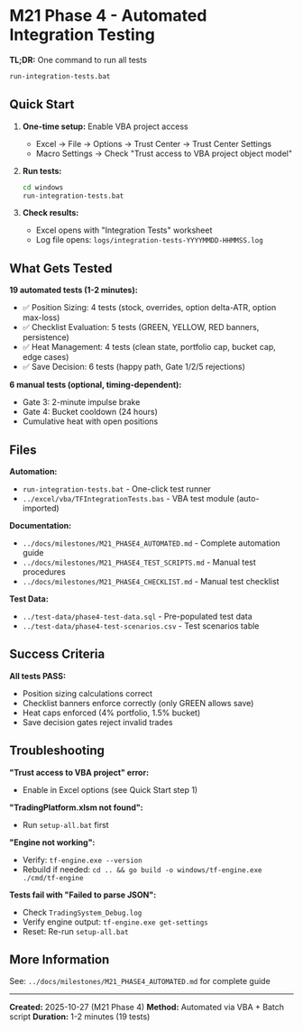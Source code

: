 # M21 Phase 4 - Automated Integration Testing

**TL;DR:** One command to run all tests

```cmd
run-integration-tests.bat
```

## Quick Start

1. **One-time setup:** Enable VBA project access
   - Excel → File → Options → Trust Center → Trust Center Settings
   - Macro Settings → Check "Trust access to VBA project object model"

2. **Run tests:**
   ```cmd
   cd windows
   run-integration-tests.bat
   ```

3. **Check results:**
   - Excel opens with "Integration Tests" worksheet
   - Log file opens: `logs/integration-tests-YYYYMMDD-HHMMSS.log`

## What Gets Tested

**19 automated tests (1-2 minutes):**
- ✅ Position Sizing: 4 tests (stock, overrides, option delta-ATR, option max-loss)
- ✅ Checklist Evaluation: 5 tests (GREEN, YELLOW, RED banners, persistence)
- ✅ Heat Management: 4 tests (clean state, portfolio cap, bucket cap, edge cases)
- ✅ Save Decision: 6 tests (happy path, Gate 1/2/5 rejections)

**6 manual tests (optional, timing-dependent):**
- Gate 3: 2-minute impulse brake
- Gate 4: Bucket cooldown (24 hours)
- Cumulative heat with open positions

## Files

**Automation:**
- `run-integration-tests.bat` - One-click test runner
- `../excel/vba/TFIntegrationTests.bas` - VBA test module (auto-imported)

**Documentation:**
- `../docs/milestones/M21_PHASE4_AUTOMATED.md` - Complete automation guide
- `../docs/milestones/M21_PHASE4_TEST_SCRIPTS.md` - Manual test procedures
- `../docs/milestones/M21_PHASE4_CHECKLIST.md` - Manual test checklist

**Test Data:**
- `../test-data/phase4-test-data.sql` - Pre-populated test data
- `../test-data/phase4-test-scenarios.csv` - Test scenarios table

## Success Criteria

**All tests PASS:**
- Position sizing calculations correct
- Checklist banners enforce correctly (only GREEN allows save)
- Heat caps enforced (4% portfolio, 1.5% bucket)
- Save decision gates reject invalid trades

## Troubleshooting

**"Trust access to VBA project" error:**
- Enable in Excel options (see Quick Start step 1)

**"TradingPlatform.xlsm not found":**
- Run `setup-all.bat` first

**"Engine not working":**
- Verify: `tf-engine.exe --version`
- Rebuild if needed: `cd .. && go build -o windows/tf-engine.exe ./cmd/tf-engine`

**Tests fail with "Failed to parse JSON":**
- Check `TradingSystem_Debug.log`
- Verify engine output: `tf-engine.exe get-settings`
- Reset: Re-run `setup-all.bat`

## More Information

See: `../docs/milestones/M21_PHASE4_AUTOMATED.md` for complete guide

---

**Created:** 2025-10-27 (M21 Phase 4)
**Method:** Automated via VBA + Batch script
**Duration:** 1-2 minutes (19 tests)
